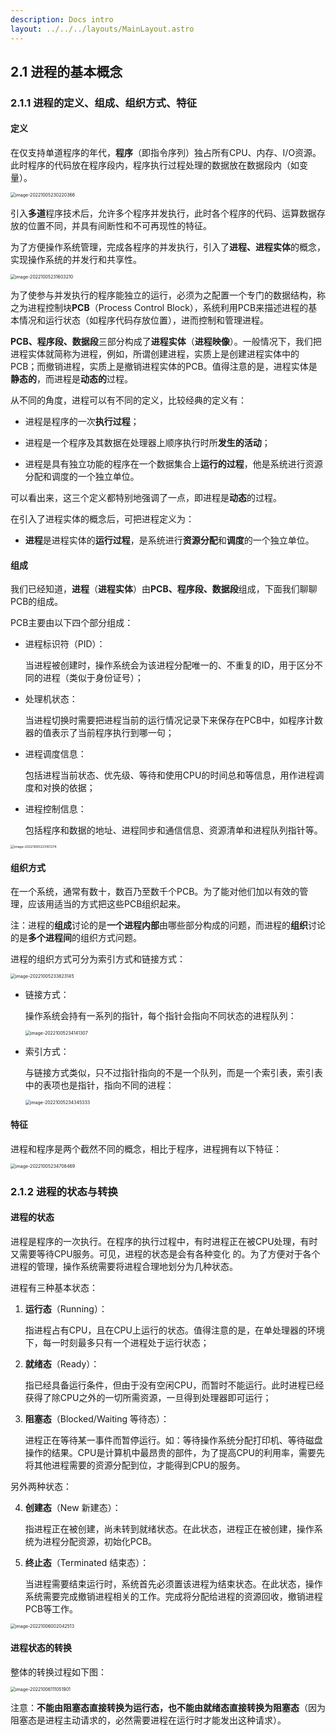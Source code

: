 ```yaml
---
description: Docs intro
layout: ../../../layouts/MainLayout.astro
---
```


## 2.1 进程的基本概念

### 2.1.1 进程的定义、组成、组织方式、特征

#### 定义

在仅支持单道程序的年代，**程序**（即指令序列）独占所有CPU、内存、I/O资源。此时程序的代码放在程序段内，程序执行过程处理的数据放在数据段内（如变量）。

<img src="https://images.drshw.tech/images/notes/image-20221005230220366.png" alt="image-20221005230220366" style="zoom:50%;" />

引入**多道**程序技术后，允许多个程序并发执行，此时各个程序的代码、运算数据存放的位置不同，并具有间断性和不可再现性的特征。

为了方便操作系统管理，完成各程序的并发执行，引入了**进程、进程实体**的概念，实现操作系统的并发行和共享性。

<img src="https://images.drshw.tech/images/notes/image-20221005231603210.png" alt="image-20221005231603210" style="zoom:50%;" />

为了使参与并发执行的程序能独立的运行，必须为之配置一个专门的数据结构，称之为进程控制块**PCB**（Process Control Block），系统利用PCB来描述进程的基本情况和运行状态（如程序代码存放位置），进而控制和管理进程。

**PCB、程序段、数据段**三部分构成了**进程实体**（**进程映像**）。一般情况下，我们把进程实体就简称为进程，例如，所谓创建进程，实质上是创建进程实体中的PCB；而撤销进程，实质上是撤销进程实体的PCB。值得注意的是，进程实体是**静态的**，而进程是**动态的**过程。

从不同的角度，进程可以有不同的定义，比较经典的定义有：

+ 进程是程序的一次**执行过程**；

+ 进程是一个程序及其数据在处理器上顺序执行时所**发生的活动**；

+ 进程是具有独立功能的程序在一个数据集合上**运行的过程**，他是系统进行资源分配和调度的一个独立单位。

可以看出来，这三个定义都特别地强调了一点，即进程是**动态**的过程。

在引入了进程实体的概念后，可把进程定义为：

+ **进程**是进程实体的**运行过程**，是系统进行**资源分配**和**调度**的一个独立单位。

#### 组成

我们已经知道，**进程**（**进程实体**）由**PCB、程序段、数据段**组成，下面我们聊聊PCB的组成。

PCB主要由以下四个部分组成：

+ 进程标识符（PID）：

  当进程被创建时，操作系统会为该进程分配唯一的、不重复的ID，用于区分不同的进程（类似于身份证号）；

+ 处理机状态：

  当进程切换时需要把进程当前的运行情况记录下来保存在PCB中，如程序计数器的值表示了当前程序执行到哪一句；

+ 进程调度信息：

  包括进程当前状态、优先级、等待和使用CPU的时间总和等信息，用作进程调度和对换的依据；

+ 进程控制信息：

  包括程序和数据的地址、进程同步和通信信息、资源清单和进程队列指针等。

<img src="https://images.drshw.tech/images/notes/image-20221005233101274.png" alt="image-20221005233101274" style="zoom:37%;" />

#### 组织方式

在一个系统，通常有数十，数百乃至数千个PCB。为了能对他们加以有效的管理，应该用适当的方式把这些PCB组织起来。

注：进程的**组成**讨论的是**一个进程内部**由哪些部分构成的问题，而进程的**组织**讨论的是**多个进程间**的组织方式问题。

进程的组织方式可分为索引方式和链接方式：

<img src="https://images.drshw.tech/images/notes/image-20221005233823145.png" alt="image-20221005233823145" style="zoom:50%;" />

+ 链接方式：

  操作系统会持有一系列的指针，每个指针会指向不同状态的进程队列：

  <img src="https://images.drshw.tech/images/notes/image-20221005234141307.png" alt="image-20221005234141307" style="zoom:50%;" />

+ 索引方式：

  与链接方式类似，只不过指针指向的不是一个队列，而是一个索引表，索引表中的表项也是指针，指向不同的进程：

  <img src="https://images.drshw.tech/images/notes/image-20221005234345333.png" alt="image-20221005234345333" style="zoom:50%;" />

#### 特征

进程和程序是两个截然不同的概念，相比于程序，进程拥有以下特征：

<img src="https://images.drshw.tech/images/notes/image-20221005234708469.png" alt="image-20221005234708469" style="zoom:50%;" />

### 2.1.2 进程的状态与转换

#### 进程的状态

进程是程序的一次执行。在程序的执行过程中，有时进程正在被CPU处理，有时又需要等待CPU服务。可见，进程的状态是会有各种变化 的。为了方便对于各个进程的管理，操作系统需要将进程合理地划分为几种状态。

进程有三种基本状态：

1. **运行态**（Running）：

   指进程占有CPU，且在CPU上运行的状态。值得注意的是，在单处理器的环境下，每一时刻最多只有一个进程处于运行状态；

2. **就绪态**（Ready）：

   指已经具备运行条件，但由于没有空闲CPU，而暂时不能运行。此时进程已经获得了除CPU之外的一切所需资源，一旦得到处理器即可运行；

3. **阻塞态**（Blocked/Waiting 等待态）：

   进程正在等待某一事件而暂停运行。如：等待操作系统分配打印机、等待磁盘操作的结果。CPU是计算机中最昂贵的部件，为了提高CPU的利用率，需要先将其他进程需要的资源分配到位，才能得到CPU的服务。

另外两种状态：

4. **创建态**（New 新建态）：

   指进程正在被创建，尚未转到就绪状态。在此状态，进程正在被创建，操作系统为进程分配资源，初始化PCB。

5. **终止态**（Terminated 结束态）：

   当进程需要结束运行时，系统首先必须置该进程为结束状态。在此状态，操作系统需要完成撤销进程相关的工作。完成将分配给进程的资源回收，撤销进程PCB等工作。

<img src="https://images.drshw.tech/images/notes/image-20221006002042513.png" alt="image-20221006002042513" style="zoom: 50%;" />

#### 进程状态的转换

整体的转换过程如下图：

<img src="https://images.drshw.tech/images/notes/image-20221006111051901.png" alt="image-20221006111051901" style="zoom:50%;" />

注意：**不能由阻塞态直接转换为运行态，也不能由就绪态直接转换为阻塞态**（因为阻塞态是进程主动请求的，必然需要进程在运行时才能发出这种请求）。
